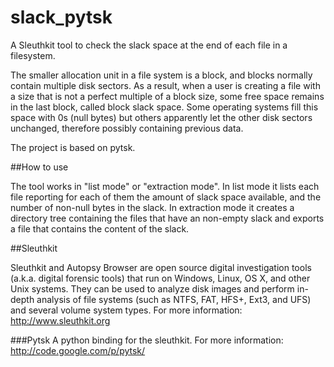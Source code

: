 slack_pytsk
===========

A Sleuthkit tool to check the slack space at the end of each file in a filesystem.

The smaller allocation unit in a file system is a block, and blocks normally contain multiple disk sectors. As a result, when a user is creating a file with a size that is not a perfect multiple of a block size, some free space remains in the last block, called block slack space. Some operating systems fill this space with 0s (null bytes) but others apparently let the other disk sectors unchanged, therefore possibly containing previous data.

The project is based on pytsk.

##How to use

The tool works in "list mode" or "extraction mode". In list mode it lists each file reporting for each of them the amount of slack space available, and the number of non-null bytes in the slack. In extraction mode it creates a directory tree containing the files that have an non-empty slack and exports a file that contains the content of the slack.

##Sleuthkit

Sleuthkit and Autopsy Browser are open source digital investigation tools (a.k.a. digital forensic tools) that run on Windows, Linux, OS X, and other Unix systems. They can be used to analyze disk images and perform in-depth analysis of file systems (such as NTFS, FAT, HFS+, Ext3, and UFS) and several volume system types. For more information: http://www.sleuthkit.org

###Pytsk
A python binding for the sleuthkit. For more information: http://code.google.com/p/pytsk/